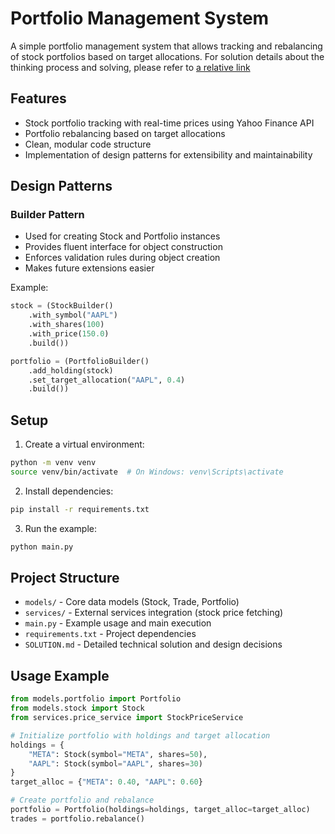 # Portfolio Management System

A simple portfolio management system that allows tracking and rebalancing of stock portfolios based on target allocations. For solution details about the thinking process and solving, please refer to [a relative link](SOLUTION.md)

## Features

- Stock portfolio tracking with real-time prices using Yahoo Finance API
- Portfolio rebalancing based on target allocations
- Clean, modular code structure
- Implementation of design patterns for extensibility and maintainability

## Design Patterns

### Builder Pattern
- Used for creating Stock and Portfolio instances
- Provides fluent interface for object construction
- Enforces validation rules during object creation
- Makes future extensions easier

Example:
```python
stock = (StockBuilder()
    .with_symbol("AAPL")
    .with_shares(100)
    .with_price(150.0)
    .build())

portfolio = (PortfolioBuilder()
    .add_holding(stock)
    .set_target_allocation("AAPL", 0.4)
    .build())
```

## Setup

1. Create a virtual environment:
```bash
python -m venv venv
source venv/bin/activate  # On Windows: venv\Scripts\activate
```

2. Install dependencies:
```bash
pip install -r requirements.txt
```

3. Run the example:
```bash
python main.py
```

## Project Structure

- `models/` - Core data models (Stock, Trade, Portfolio)
- `services/` - External services integration (stock price fetching)
- `main.py` - Example usage and main execution
- `requirements.txt` - Project dependencies
- `SOLUTION.md` - Detailed technical solution and design decisions

## Usage Example

```python
from models.portfolio import Portfolio
from models.stock import Stock
from services.price_service import StockPriceService

# Initialize portfolio with holdings and target allocation
holdings = {
    "META": Stock(symbol="META", shares=50),
    "AAPL": Stock(symbol="AAPL", shares=30)
}
target_alloc = {"META": 0.40, "AAPL": 0.60}

# Create portfolio and rebalance
portfolio = Portfolio(holdings=holdings, target_alloc=target_alloc)
trades = portfolio.rebalance()
``` 
